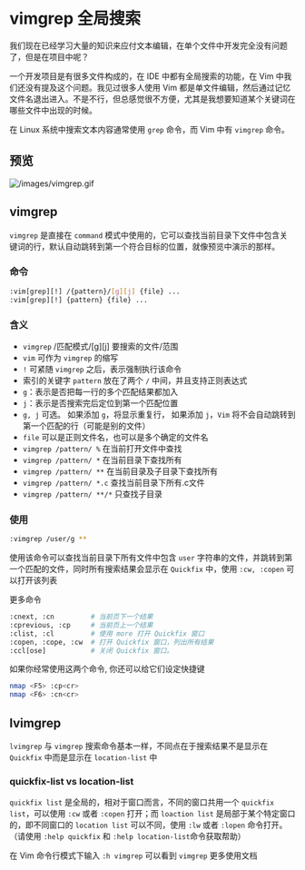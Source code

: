 # vimgrep 全局搜索

我们现在已经学习大量的知识来应付文本编辑，在单个文件中开发完全没有问题了，但是在项目中呢？

一个开发项目是有很多文件构成的，在 IDE 中都有全局搜索的功能，在 Vim 中我们还没有提及这个问题。我见过很多人使用 Vim 都是单文件编辑，然后通过记忆文件名退出进入。不是不行，但总感觉很不方便，尤其是我想要知道某个关键词在哪些文件中出现的时候。

在 Linux 系统中搜索文本内容通常使用 `grep` 命令，而 Vim 中有 `vimgrep` 命令。

## 预览

![/images/vimgrep.gif](https://wxnacy.com/images/vimgrep.gif)

## vimgrep

`vimgrep` 是直接在 `command` 模式中使用的，它可以查找当前目录下文件中包含关键词的行，默认自动跳转到第一个符合目标的位置，就像预览中演示的那样。

### 命令

```bash
:vim[grep][!] /{pattern}/[g][j] {file} ...
:vim[grep][!] {pattern} {file} ...
```

### 含义

- `vimgrep` /匹配模式/[g][j] 要搜索的文件/范围 
- `vim` 可作为 `vimgrep` 的缩写
- `!` 可紧随 `vimgrep` 之后，表示强制执行该命令
- 索引的关键字 `pattern` 放在了两个 `/` 中间，并且支持正则表达式
- `g`：表示是否把每一行的多个匹配结果都加入
- `j`：表示是否搜索完后定位到第一个匹配位置
- `g, j` 可选。 如果添加 `g`，将显示重复行， 如果添加 `j`，`Vim` 将不会自动跳转到第一个匹配的行（可能是别的文件）
- `file` 可以是正则文件名，也可以是多个确定的文件名
- `vimgrep /pattern/ %`           在当前打开文件中查找
- `vimgrep /pattern/ *`             在当前目录下查找所有
- `vimgrep /pattern/ **`            在当前目录及子目录下查找所有
- `vimgrep /pattern/ *.c`          查找当前目录下所有.c文件
- `vimgrep /pattern/ **/*`         只查找子目录

### 使用

```bash
:vimgrep /user/g **
```

使用该命令可以查找当前目录下所有文件中包含 `user` 字符串的文件，并跳转到第一个匹配的文件，同时所有搜索结果会显示在 `Quickfix` 中，使用 `:cw, :copen` 可以打开该列表

更多命令

```bash
:cnext, :cn         # 当前页下一个结果
:cprevious, :cp     # 当前页上一个结果
:clist, :cl         # 使用 more 打开 Quickfix 窗口
:copen, :cope, :cw  # 打开 Quickfix 窗口，列出所有结果
:ccl[ose]           # 关闭 Quickfix 窗口。
```

如果你经常使用这两个命令, 你还可以给它们设定快捷键
```bash
nmap <F5> :cp<cr>
nmap <F6> :cn<cr>
```

## lvimgrep

`lvimgrep` 与 `vimgrep` 搜索命令基本一样，不同点在于搜索结果不是显示在 `Quickfix` 中而是显示在 `location-list` 中

### quickfix-list vs location-list

`quickfix list` 是全局的，相对于窗口而言，不同的窗口共用一个 `quickfix list`，可以使用 `:cw` 或者 `:copen` 打开；而 `loaction list` 是局部于某个特定窗口的，即不同窗口的 `location list` 可以不同，使用 `:lw` 或者 `:lopen` 命令打开。（请使用 `:help quickfix` 和 `:help location-list`命令获取帮助）

在 Vim 命令行模式下输入 `:h vimgrep` 可以看到 `vimgrep` 更多使用文档
